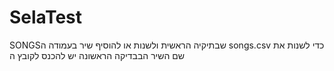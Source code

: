# SelaTest
 SONGSשבתיקיה הראשית ולשנות או להוסיף שיר בעמודה ה songs.csv כדי לשנות את שם השיר הבבדיקה הראשונה יש להכנס לקובץ ה
